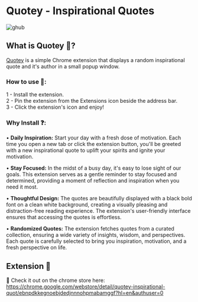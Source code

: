 # Quotey - Inspirational Quotes
![ghub](https://github.com/Zerobrofan/Quotey-Inspirational-Quotes/assets/100843256/da93e41f-2be6-4671-a4f3-8607f22e4978)

## What is Quotey 📖?
[Quotey](https://chrome.google.com/webstore/detail/quotey-inspirational-quot/ebnpdkkegnoebjdedjnnnohpmabamggf?hl=en&authuser=0) is a simple Chrome extension that displays a random inspirational quote and it's author in a small popup window.

### How to use 📙:<br>
1 - Install the extension.<br>
2 - Pin the extension from the Extensions icon beside the address bar.<br>
3 - Click the extension's icon and enjoy!

### Why Install ❓:

• <b>Daily Inspiration:</b> Start your day with a fresh dose of motivation. Each time you open a new tab or click the extension button, you'll be greeted with a new inspirational quote to uplift your spirits and ignite your motivation.

• <b>Stay Focused:</b> In the midst of a busy day, it's easy to lose sight of our goals. This extension serves as a gentle reminder to stay focused and determined, providing a moment of reflection and inspiration when you need it most.

• <b>Thoughtful Design:</b> The quotes are beautifully displayed with a black bold font on a clean white background, creating a visually pleasing and distraction-free reading experience. The extension's user-friendly interface ensures that accessing the quotes is effortless.

• <b>Randomized Quotes:</b> The extension fetches quotes from a curated 
collection, ensuring a wide variety of insights, wisdom, and perspectives. Each quote is carefully selected to bring you inspiration, motivation, and a fresh perspective on life.

## Extension 👾
🌟 Check it out on the chrome store here: https://chrome.google.com/webstore/detail/quotey-inspirational-quot/ebnpdkkegnoebjdedjnnnohpmabamggf?hl=en&authuser=0
